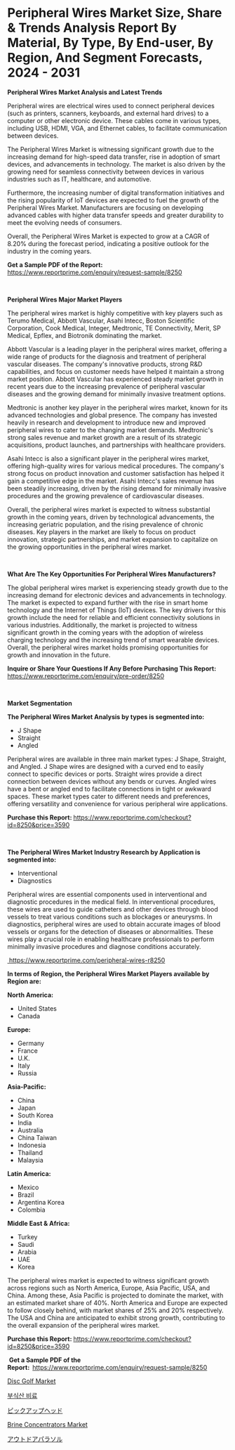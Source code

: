 <p><h1>Peripheral Wires Market Size, Share & Trends Analysis Report By Material, By Type, By End-user, By Region, And Segment Forecasts, 2024 - 2031</h1></p><p><strong>Peripheral Wires Market Analysis and Latest Trends</strong></p>
<p><p>Peripheral wires are electrical wires used to connect peripheral devices (such as printers, scanners, keyboards, and external hard drives) to a computer or other electronic device. These cables come in various types, including USB, HDMI, VGA, and Ethernet cables, to facilitate communication between devices.</p><p>The Peripheral Wires Market is witnessing significant growth due to the increasing demand for high-speed data transfer, rise in adoption of smart devices, and advancements in technology. The market is also driven by the growing need for seamless connectivity between devices in various industries such as IT, healthcare, and automotive.</p><p>Furthermore, the increasing number of digital transformation initiatives and the rising popularity of IoT devices are expected to fuel the growth of the Peripheral Wires Market. Manufacturers are focusing on developing advanced cables with higher data transfer speeds and greater durability to meet the evolving needs of consumers.</p><p>Overall, the Peripheral Wires Market is expected to grow at a CAGR of 8.20% during the forecast period, indicating a positive outlook for the industry in the coming years.</p></p>
<p><strong>Get a Sample PDF of the Report:&nbsp;</strong> <a href="https://www.reportprime.com/enquiry/request-sample/8250">https://www.reportprime.com/enquiry/request-sample/8250</a></p>
<p>&nbsp;</p>
<p><strong>Peripheral Wires Major Market Players</strong></p>
<p><p>The peripheral wires market is highly competitive with key players such as Terumo Medical, Abbott Vascular, Asahi Intecc, Boston Scientific Corporation, Cook Medical, Integer, Medtronic, TE Connectivity, Merit, SP Medical, Epflex, and Biotronik dominating the market.</p><p>Abbott Vascular is a leading player in the peripheral wires market, offering a wide range of products for the diagnosis and treatment of peripheral vascular diseases. The company's innovative products, strong R&D capabilities, and focus on customer needs have helped it maintain a strong market position. Abbott Vascular has experienced steady market growth in recent years due to the increasing prevalence of peripheral vascular diseases and the growing demand for minimally invasive treatment options.</p><p>Medtronic is another key player in the peripheral wires market, known for its advanced technologies and global presence. The company has invested heavily in research and development to introduce new and improved peripheral wires to cater to the changing market demands. Medtronic's strong sales revenue and market growth are a result of its strategic acquisitions, product launches, and partnerships with healthcare providers.</p><p>Asahi Intecc is also a significant player in the peripheral wires market, offering high-quality wires for various medical procedures. The company's strong focus on product innovation and customer satisfaction has helped it gain a competitive edge in the market. Asahi Intecc's sales revenue has been steadily increasing, driven by the rising demand for minimally invasive procedures and the growing prevalence of cardiovascular diseases.</p><p>Overall, the peripheral wires market is expected to witness substantial growth in the coming years, driven by technological advancements, the increasing geriatric population, and the rising prevalence of chronic diseases. Key players in the market are likely to focus on product innovation, strategic partnerships, and market expansion to capitalize on the growing opportunities in the peripheral wires market.</p></p>
<p>&nbsp;</p>
<p><strong>What Are The Key Opportunities For Peripheral Wires Manufacturers?</strong></p>
<p><p>The global peripheral wires market is experiencing steady growth due to the increasing demand for electronic devices and advancements in technology. The market is expected to expand further with the rise in smart home technology and the Internet of Things (IoT) devices. The key drivers for this growth include the need for reliable and efficient connectivity solutions in various industries. Additionally, the market is projected to witness significant growth in the coming years with the adoption of wireless charging technology and the increasing trend of smart wearable devices. Overall, the peripheral wires market holds promising opportunities for growth and innovation in the future.</p></p>
<p><strong>Inquire or Share Your Questions If Any Before Purchasing This Report:</strong> <a href="https://www.reportprime.com/enquiry/pre-order/8250">https://www.reportprime.com/enquiry/pre-order/8250</a></p>
<p>&nbsp;</p>
<p><strong>Market Segmentation</strong></p>
<p><strong>The Peripheral Wires Market Analysis by types is segmented into:</strong></p>
<p><ul><li>J Shape</li><li>Straight</li><li>Angled</li></ul></p>
<p><p>Peripheral wires are available in three main market types: J Shape, Straight, and Angled. J Shape wires are designed with a curved end to easily connect to specific devices or ports. Straight wires provide a direct connection between devices without any bends or curves. Angled wires have a bent or angled end to facilitate connections in tight or awkward spaces. These market types cater to different needs and preferences, offering versatility and convenience for various peripheral wire applications.</p></p>
<p><strong>Purchase this Report:&nbsp;</strong><a href="https://www.reportprime.com/checkout?id=8250&price=3590">https://www.reportprime.com/checkout?id=8250&price=3590</a></p>
<p>&nbsp;</p>
<p><strong>The Peripheral Wires Market Industry Research by Application is segmented into:</strong></p>
<p><ul><li>Interventional</li><li>Diagnostics</li></ul></p>
<p><p>Peripheral wires are essential components used in interventional and diagnostic procedures in the medical field. In interventional procedures, these wires are used to guide catheters and other devices through blood vessels to treat various conditions such as blockages or aneurysms. In diagnostics, peripheral wires are used to obtain accurate images of blood vessels or organs for the detection of diseases or abnormalities. These wires play a crucial role in enabling healthcare professionals to perform minimally invasive procedures and diagnose conditions accurately.</p></p>
<p><a href="https://www.reportprime.com/peripheral-wires-r8250">&nbsp;https://www.reportprime.com/peripheral-wires-r8250</a></p>
<p><strong>In terms of Region, the Peripheral Wires Market Players available by Region are:</strong></p>
<p>
    <p> <strong> North America: </strong>
        <ul>
            <li>United States</li>
            <li>Canada</li>
        </ul>
        </p> 
    <p> <strong> Europe: </strong>
        <ul>
            <li>Germany</li>
            <li>France</li>
            <li>U.K.</li>
            <li>Italy</li>
            <li>Russia</li>
        </ul>
        </p> 
    <p> <strong> Asia-Pacific: </strong>
        <ul>
            <li>China</li>
            <li>Japan</li>
            <li>South Korea</li>
            <li>India</li>
            <li>Australia</li>
            <li>China Taiwan</li>
            <li>Indonesia</li>
            <li>Thailand</li>
            <li>Malaysia</li>
        </ul>
        </p> 
    <p> <strong> Latin America: </strong>
        <ul>
            <li>Mexico</li>
            <li>Brazil</li>
            <li>Argentina Korea</li>
            <li>Colombia</li>
        </ul>
        </p> 
    <p> <strong> Middle East & Africa: </strong>
        <ul>
            <li>Turkey</li>
            <li>Saudi</li>
            <li>Arabia</li>
            <li>UAE</li>
            <li>Korea</li>
        </ul>
    </p>
    </p>
<p><p>The peripheral wires market is expected to witness significant growth across regions such as North America, Europe, Asia Pacific, USA, and China. Among these, Asia Pacific is projected to dominate the market, with an estimated market share of 40%. North America and Europe are expected to follow closely behind, with market shares of 25% and 20% respectively. The USA and China are anticipated to exhibit strong growth, contributing to the overall expansion of the peripheral wires market.</p></p>
<p><strong>Purchase this Report: </strong><a href="https://www.reportprime.com/checkout?id=8250&price=3590">https://www.reportprime.com/checkout?id=8250&price=3590</a></p>
<p>&nbsp;<strong>Get a Sample PDF of the Report:&nbsp;&nbsp;</strong><a href="https://www.reportprime.com/enquiry/request-sample/8250">https://www.reportprime.com/enquiry/request-sample/8250</a></p>
<p><strong></strong></p>
<p><p><a href="https://lydian-appliance-61d.notion.site/Disc-Golf-Market-Share-Evolution-and-Market-Growth-Trends-2024-2031-c58c708f34a34e6ab0e8932a9efe8a05">Disc Golf Market</a></p><p><a href="https://medium.com/@kenyonjohns/%ED%93%B8-%ED%98%84%EC%82%B0-%EB%B9%84%EB%A3%8C-%EC%8B%9C%EC%9E%A5-%EC%A1%B0%EC%82%AC-%EB%B3%B4%EA%B3%A0%EC%84%9C-%EA%B7%B8-%EC%97%AD%EC%82%AC-%EB%B0%8F-2024%EB%85%84%EB%B6%80%ED%84%B0-2031%EB%85%84%EA%B9%8C%EC%A7%80%EC%9D%98-%EC%98%88%EC%B8%A1-de32a5ec3786">부식산 비료</a></p><p><a href="https://github.com/EstaSprer20231/Market-Research-Report-List-1/blob/main/951847422689.md">ピックアップヘッド</a></p><p><a href="https://view.publitas.com/reportprime-1/brine-concentrators-market-exploring-market-share-market-trends-and-future-growth/">Brine Concentrators Market</a></p><p><a href="https://medium.com/@jonathanailey6577467/%E5%B1%8B%E5%A4%96%E7%94%A8%E3%81%AE%E5%82%98%E5%B8%82%E5%A0%B4-2031%E5%B9%B4%E3%81%BE%E3%81%A7%E3%81%AE%E6%88%90%E5%8A%9F%E3%81%99%E3%82%8B%E3%83%93%E3%82%B8%E3%83%8D%E3%82%B9%E6%88%A6%E7%95%A5%E3%81%AE%E9%8D%B5-74bd44339112">アウトドアパラソル</a></p></p>